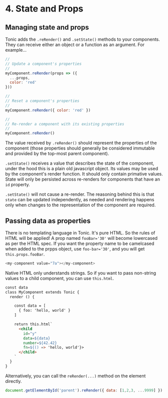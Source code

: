 # 4. State and Props

## Managing state and props

Tonic adds the `.reRender()` and `.setState()` methods to your components. They
can receive either an object or a function as an argument. For example...

```js
//
// Update a component's properties
//
myComponent.reRender(props => ({
  ...props,
  color: 'red'
}))

//
// Reset a component's properties
//
myComponent.reRender({ color: 'red' })

//
// Re-render a component with its existing properties
//
myComponent.reRender()
```

The value received by `.reRender()` should represent the properties of the
component (those properties should generally be considered immutable and
provided by the top-most parent component).

`.setState()` receives a value that describes the state of the component, under
the hood this is a plain old javascript object. Its values may be used by the
component's render function. It should only contain primative values. State will
only be persisted across re-renders for components that have an `id` property.

`.setState()` will not cause a re-render. The reasoning behind this is that
`state` can be updated independently, as needed and rendering happens only when
changes to the representation of the component are required.

## Passing data as properties

There is no templating language in Tonic. It's pure HTML. So the rules of HTML
will be applied! A prop named `fooBar='30'` will become lowercased as per the
HTML spec. If you want the property name to be camelcased when added to the
prpps object, use `foo-bar='30'`, and you will get `this.props.fooBar`.

```js
<my-component value="7a"></my-component>
```

Native HTML only understands strings. So if you want to pass non-string values
to a child component, you can use `this.html`.

```html
const data
class MyComponent extends Tonic {
  render () {

    const data = [
      { foo: 'hello, world' }
    ]

    return this.html`
      <child
        id="y"
        data=${data}
        number=${42.42}
        fn=${() => 'hello, world'}>
      </child>
    `
  }
}
```

Alternatively, you can call the `reRender(...)` method on the element directly.

```js
document.getElementById('parent').reRender({ data: [1,2,3, ...9999] })
```

